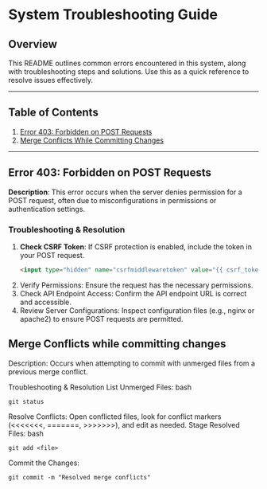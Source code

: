 # System Troubleshooting Guide

## Overview

This README outlines common errors encountered in this system, along with troubleshooting steps and solutions. Use this as a quick reference to resolve issues effectively.

---

## Table of Contents

1. [Error 403: Forbidden on POST Requests](#error-403-forbidden-on-post-requests)
2. [Merge Conflicts While Committing Changes](#merge-conflicts-while-committing-changes)


---

## Error 403: Forbidden on POST Requests

**Description**: This error occurs when the server denies permission for a POST request, often due to misconfigurations in permissions or authentication settings.

### Troubleshooting & Resolution
1. **Check CSRF Token**: If CSRF protection is enabled, include the token in your POST request.
   ```html
   <input type="hidden" name="csrfmiddlewaretoken" value="{{ csrf_token }}">
   ```
2. Verify Permissions: Ensure the request has the necessary permissions.
3. Check API Endpoint Access: Confirm the API endpoint URL is correct and accessible.
4. Review Server Configurations: Inspect configuration files (e.g., nginx or apache2) to ensure POST requests are permitted.

## Merge Conflicts while committing changes
Description: Occurs when attempting to commit with unmerged files from a previous merge conflict.

Troubleshooting & Resolution
List Unmerged Files:
bash
```
git status
```
Resolve Conflicts: Open conflicted files, look for conflict markers (<<<<<<<, =======, >>>>>>>), and edit as needed.
Stage Resolved Files:
bash
```
git add <file>
```
Commit the Changes:
```
git commit -m "Resolved merge conflicts"
```
